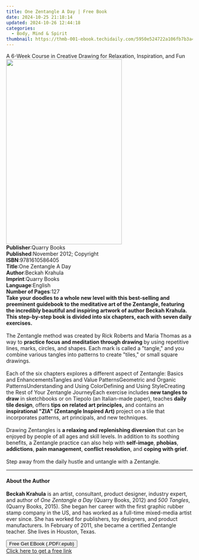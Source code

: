 ```yaml
---
title: One Zentangle A Day | Free Book
date: 2024-10-25 21:18:14
updated: 2024-10-26 12:44:18
categories:
  - Body, Mind & Spirit
thumbnail: https://thmb-001-ebook.techidaily.com/5950e524722a106fb7b3a44378d9eadf373b7516946d1701dc9eec4939f2e6ed.jpg
---
```

<main id="book-container">
  <div class="flex flex-col">
    <div class="book-brief flex-1 py-6 px-4 sm:p-6 md:py-10 md:px-8">
      <!-- brief-->
      <div class="book-brief-main">
        A 6-Week Course in Creative Drawing for Relaxation, Inspiration, and Fun
      </div>
    </div>
    <div
      class="book-meta-info flex-1 grid gap-4 col-start-1 col-end-3 row-start-1 sm:mb-6 sm:grid-cols-4 lg:gap-6 lg:col-start-2 lg:row-end-6 lg:row-span-6 lg:mb-0"
    >
      <div
        class="book-meta-info-left place-content-center mt-4 p-4 text-sm leading-6 col-start-2 col-span-2 dark:text-slate-400"
      >
        <img
          class="w-full h-500 object-cover rounded-lg sm:h-255 sm:col-span-2 lg:col-span-full"
          src="https://img-001-ebook.techidaily.com/dd89296991444afed335c047ab2ac9fe7308ec2ad20ce3db7976fd19571d8c7c.jpg"
          alt=""
          width="312"
          height="500"
        />
      </div>
      <div
        class="book-meta-info-right mt-2 col-start-1 row-start-2 col-span-3 self-center"
      >
        <!-- meta data  -->
        <div class="flex flex-col px-4 md:px-8">
          <div class="flex-1">
            <strong>Publisher</strong>:<span class="px-2">Quarry Books</span>
          </div>
          <div class="flex-1">
            <strong>Published</strong>:<span class="px-2"
              >November 2012; Copyright</span
            >
          </div>
          <div class="flex-1">
            <strong>ISBN</strong>:<span class="px-2">9781610586405</span>
          </div>
          <div class="flex-1">
            <strong>Title</strong>:<span class="px-2">One Zentangle A Day</span>
          </div>
          <div class="flex-1">
            <strong>Author</strong>:<span class="px-2">Beckah Krahula</span>
          </div>
          <div class="flex-1">
            <strong>Imprint</strong>:<span class="px-2">Quarry Books</span>
          </div>
          <div class="flex-1">
            <strong>Language</strong>:<span class="px-2">English</span>
          </div>
          <div class="flex-1">
            <strong>Number of Pages</strong>:<span class="px-2">127</span>
          </div>
        </div>
      </div>
    </div>
    <div class="book-description flex-1 py-6 px-4 sm:p-6 md:py-10 md:px-8">
      <div class="book-description-main">
        <div accordion-content="" id="description">
          <b
            >Take your doodles to a whole new level with this best-selling and
            preeminent guidebook to the meditative art of the Zentangle,
            featuring the incredibly beautiful and inspiring artwork of author
            Beckah Krahula. This step-by-step book is divided into six chapters,
            each with seven daily exercises.</b
          ><br /><i>&nbsp;</i><br />
          The Zentangle method was created by Rick Roberts and Maria Thomas as a
          way to <b>practice focus and meditation through drawing </b>by using
          repetitive lines, marks, circles, and shapes. Each mark is called a
          "tangle," and you combine various tangles into patterns to create
          "tiles," or small square drawings.<br /><br />
          Each of the six chapters explores a different aspect of Zentangle:
          Basics and EnhancementsTangles and Value PatternsGeometric and Organic
          PatternsUnderstanding and Using ColorDefining and Using StyleCreating
          the Rest of Your Zentangle JourneyEach exercise includes
          <b>new&nbsp;tangles to draw</b> in sketchbooks or on Tiepolo (an
          Italian-made paper), teaches <b>daily tile design</b>, offers
          <b>tips on related art principles,</b> and contains an
          <b>inspirational "ZIA" (Zentangle Inspired Art) </b>project on a tile
          that incorporates patterns, art principals, and new techniques.<br />
          &nbsp;<br />
          Drawing Zentangles is
          <b>a relaxing and replenishing diversion </b>that can be enjoyed by
          people of all ages and skill levels. In addition to its soothing
          benefits, a Zentangle practice can also help with <b>self-image</b>,
          <b>phobias</b>, <b>addictions</b>, <b>pain management</b>,
          <b>conflict resolution</b>, and <b>coping with grief</b>.<br /><br />
          Step away from the daily hustle and untangle with a Zentangle.
        </div>
        <div class="accordion-fader"></div>
      </div>
    </div>
    <div class="book-excerpts flex-1 py-6 px-4 sm:p-6 md:py-10 md:px-8">
      <!-- excerpts-->
      <div class="book-excerpts-main">
        <hr />
        <h4 class="placeholder placeholder-heading">
          <span>About the Author</span>
        </h4>
        <p></p>
        <p>
          <b>Beckah Krahula</b> is an artist, consultant, product
          designer,&nbsp;industry expert, and author of
          <i>One Zentangle a Day </i>(Quarry Books, 2012) and
          <i>500 Tangles</i>, (Quarry Books, 2015). She began her career with
          the first graphic rubber stamp company in the US, and has worked as a
          full-time mixed-media artist ever since. She has worked for
          publishers, toy designers, and product manufacturers. In February of
          2011, she became a certified Zentangle teacher. She lives in Houston,
          Texas.
        </p>
        <p></p>
      </div>
    </div>
    <div
      class="book-about-author flex-1 py-6 px-4 sm:p-6 md:py-10 md:px-8"
    ></div>
    <div class="book-free-get flex-1 py-6 px-4 sm:p-6 md:py-10 md:px-8">
      <button
        id="btn-free-get"
        class="bg-blue-500 hover:bg-blue-700 text-white font-bold py-2 px-4 rounded"
      >
        Free Get EBook (.PDF/.epub)
      </button>
      <div id="countdown-display" class="px-2 text-lg mt-2"></div>
      <a
        id="free-link"
        class="hidden bg-blue-500 hover:bg-blue-700 text-white font-bold py-2 px-4 rounded"
        href="https://www.ebooks.com/en-us/book/210199780/one-zentangle-a-day/beckah-krahula/"
        target="_blank"
        >Click here to get a free link</a
      >
    </div>
    <script>
      let countdownTime = 0;
      let countdownInterval = null;
      document
        .getElementById('btn-free-get')
        .addEventListener('click', startCountdown);
      function startCountdown() {
        countdownTime = new Date().getTime() + 60000 * 3;
        countdownInterval = setInterval(updateCountdown, 1000);
        document.getElementById('btn-free-get').disabled = true;
        document
          .getElementById('btn-free-get')
          .classList.add('bg-gray-500', 'cursor-not-allowed');
      }
      function updateCountdown() {
        let currentTime = new Date().getTime();
        let timeLeft = countdownTime - currentTime;
        let secondsLeft = Math.floor(timeLeft / 1000);
        document.getElementById('countdown-display').innerHTML =
          `Remaining time: ${secondsLeft} seconds.`;
        if (secondsLeft <= 0) {
          clearInterval(countdownInterval);
          document.getElementById('btn-free-get').classList.add('hidden');
          document.getElementById('free-link').classList.remove('hidden');
          document.getElementById('countdown-display').innerHTML = '';
        }
      }
    </script>
  </div>
</main>
